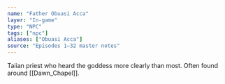 ```yaml
---
name: "Father Obuasi Acca"
layer: "In-game"
type: "NPC"
tags: ["npc"]
aliases: ["Obuasi Acca"]
source: "Episodes 1–32 master notes"
---
```

Taiian priest who heard the goddess more clearly than most. Often found around [[Dawn_Chapel]].
